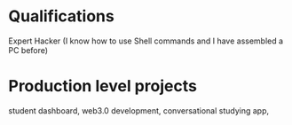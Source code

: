# Qualifications
  Expert Hacker (I know how to use Shell commands and I have assembled a PC before)
# Production level projects
 student dashboard,
 web3.0 development,
 conversational studying app,
  


<!---
robtzou/robtzou is a ✨ special ✨ repository because its `README.md` (this file) appears on your GitHub profile.
You can click the Preview link to take a look at your changes.
--->
